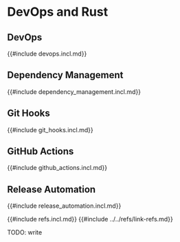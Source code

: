 # DevOps and Rust

## DevOps

{{#include devops.incl.md}}

## Dependency Management

{{#include dependency_management.incl.md}}

## Git Hooks

{{#include git_hooks.incl.md}}

## GitHub Actions

{{#include github_actions.incl.md}}

## Release Automation

{{#include release_automation.incl.md}}

{{#include refs.incl.md}}
{{#include ../../refs/link-refs.md}}

<div class="hidden">
TODO: write
</div>
